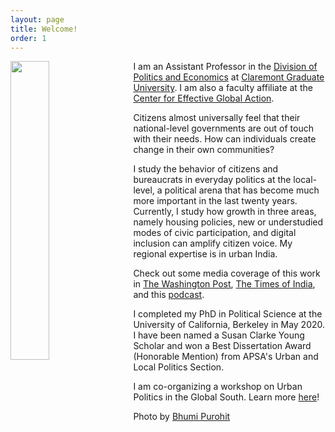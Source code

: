 ```yaml
---
layout: page
title: Welcome!
order: 1
---
```


<!-- Global site tag (gtag.js) - Google Analytics -->
<script async src="https://www.googletagmanager.com/gtag/js?id=UA-111923831-1"></script>
<script>
  window.dataLayer = window.dataLayer || [];
  function gtag(){dataLayer.push(arguments);}
  gtag('js', new Date());

  gtag('config', 'UA-111923831-1');
</script>


<img style="float: left;padding-right: 20px;" src="picture2.png"  width="35%" height="35%">


I am an Assistant Professor in the [Division of Politics and Economics](https://www.cgu.edu/school/ssspe/division-of-politics-economics/) at [Claremont Graduate University](https://www.cgu.edu). I am also a faculty affiliate at the [Center for Effective Global Action](https://cega.berkeley.edu).


Citizens almost universally feel that their national-level governments are out of touch with their needs. How can individuals create change in their own communities? 

 I study the behavior of citizens and bureaucrats in everyday politics at the local-level, a political arena that has become much more important in the last twenty years. Currently, I study how growth in three areas, namely housing policies, new or understudied modes of civic participation, and digital inclusion can amplify citizen voice. My regional expertise is in urban India.

Check out some media coverage of this work in [The Washington Post](https://www.washingtonpost.com/news/monkey-cage/wp/2019/01/31/heres-what-gavin-newsom-elizabeth-warren-and-microsoft-should-know-if-want-to-end-the-affordable-housing-crisis/?tid=sm_tw_cage), [The Times of India](https://timesofindia.indiatimes.com/city/mumbai/mhada-home-winners-see-upswing-in-family-edu-pay-in-mumbai-study/articleshow/86468320.cms),  and this [podcast](https://www.discoursemagazine.com/politics/2020/12/24/ideas-of-india-how-does-subsidizing-housing-prices-shape-political-behavior/). 



I completed my PhD in Political Science at the University of California, Berkeley in May 2020. I have been named a Susan Clarke Young Scholar and won a Best Dissertation Award (Honorable Mention) from APSA's Urban and Local Politics Section. 

I am co-organizing a workshop on Urban Politics in the Global South. Learn more [here](https://www.globalsouthurbanpols.com)!

Photo by [Bhumi Purohit](https://www.bhumipurohit.com)



